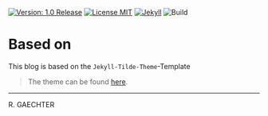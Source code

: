 [![Version: 1.0 Release](https://img.shields.io/badge/Version-1.0%20Release-green.svg)](https://github.com/0x007e/0x007e.github.io) [![License MIT](https://img.shields.io/badge/License-MIT-lightgrey)](./LICENSE.md) [![Jekyll](https://img.shields.io/badge/Powered%20by-Jekyll-red.svg)](https://jekyllrb.com/) ![Build](https://github.com/0x007e/0x007e.github.io/actions/workflows/pages/pages-build-deployment/badge.svg)

# Based on

This blog is based on the `Jekyll-Tilde-Theme`-Template

> The theme can be found [here](https://github.com/0x007e/jekyll-tilde-theme).

---

R. GAECHTER